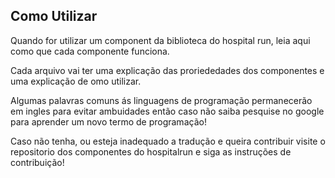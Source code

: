 ## Como Utilizar

Quando for utilizar um component da biblioteca do hospital run, leia aqui como que cada componente funciona.

Cada arquivo vai ter uma explicação das proriededades dos componentes e uma explicação de omo utilizar.

Algumas palavras comuns ás linguagens de programação permanecerão em ingles para evitar ambuidades então caso não saiba pesquise no google para aprender um novo termo de programação!

Caso não tenha, ou esteja inadequado a tradução e queira contribuir visite o repositorio dos componentes do hospitalrun e siga as instruções de contribuição!
